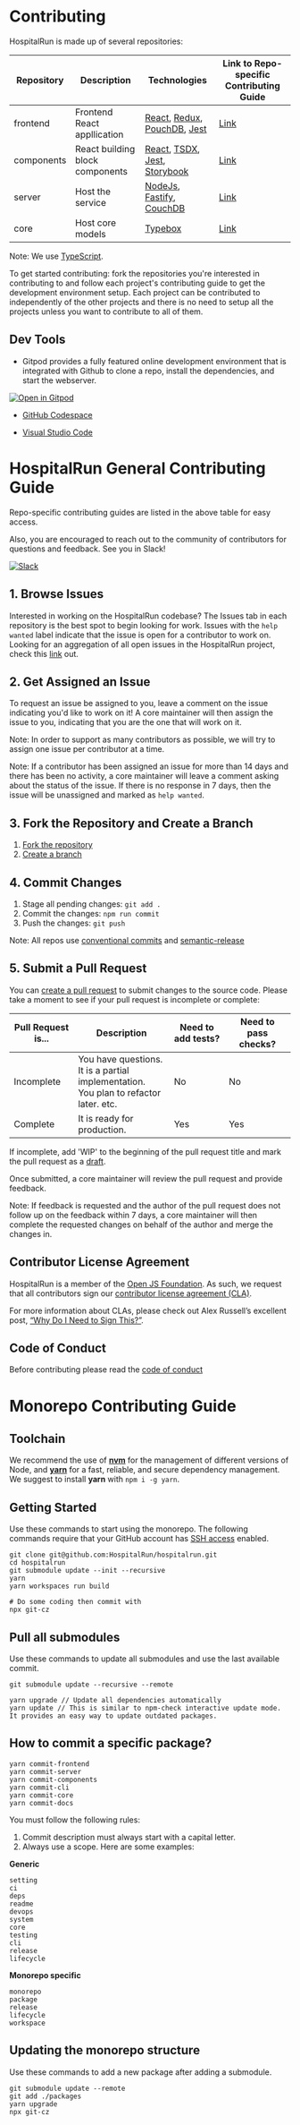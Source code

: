# Contributing

HospitalRun is made up of several repositories:

| Repository | Description | Technologies | Link to Repo-specific Contributing Guide |
| --- | --- | --- | --- |
| frontend | Frontend React appllication | [React](https://reactjs.org/), [Redux](https://react-redux.js.org/), [PouchDB](https://pouchdb.com/), [Jest](https://jestjs.io/) | [Link](https://github.com/HospitalRun/hospitalrun-frontend/blob/master/.github/CONTRIBUTING.md) |
| components | React building block components | [React](https://reactjs.org/), [TSDX](https://github.com/jaredpalmer/tsdx), [Jest](https://jestjs.io/), [Storybook](https://storybook.js.org/) | [Link](https://github.com/HospitalRun/components/blob/master/.github/CONTRIBUTING.md) |
| server | Host the service | [NodeJs](https://nodejs.org/en/), [Fastify](https://www.fastify.io/), [CouchDB](https://couchdb.apache.org/) | [Link](https://github.com/HospitalRun/hospitalrun-server/blob/master/.github/CONTRIBUTING.md) |
| core | Host core models | [Typebox](https://github.com/sinclairzx81/typebox) | [Link](https://github.com/HospitalRun/hospitalrun-core/blob/master/.github/CONTRIBUTING.md) |

Note: We use [TypeScript](https://www.typescriptlang.org/).

To get started contributing: fork the repositories you're interested in contributing to and follow each project's contributing guide to get the development environment setup. Each project can be contributed to independently of the other projects and there is no need to setup all the projects unless you want to contribute to all of them.

## Dev Tools
- Gitpod provides a fully featured online development environment that is integrated with Github to clone a repo, install the dependencies, and start the webserver.

[![Open in Gitpod](https://gitpod.io/button/open-in-gitpod.svg)](https://gitpod.io/#https://github.com/HospitalRun/hospitalrun-frontend)

- [GitHub Codespace](https://github.com/codespaces)

- [Visual Studio Code](https://code.visualstudio.com/)

# HospitalRun General Contributing Guide

Repo-specific contributing guides are listed in the above table for easy access.

Also, you are encouraged to reach out to the community of contributors for questions and feedback. See you in Slack!

[![Slack](https://img.shields.io/badge/Slack-Join%20our%20devs%20group-blueviolet?style=for-the-badge&logo=slack)](https://hospitalrun-slack.herokuapp.com)

## 1. Browse Issues

Interested in working on the HospitalRun codebase? The Issues tab in each repository is the best spot to begin looking for work. Issues with the `help wanted` label indicate that the issue is open for a contributor to work on. Looking for an aggregation of all open issues in the HospitalRun project, check this [link](https://hospitalrun.github.io/ubersicht/?showOpen=true&showClosed=false&showCommented=true&showUncommented=true&showIssues=true&showPullRequests=true&last24Hours=false&repos=null&labels=null&milestones=null&usernames=null#hospitalrun) out.

## 2. Get Assigned an Issue

To request an issue be assigned to you, leave a comment on the issue indicating you'd like to work on it! A core maintainer will then assign the issue to you, indicating that you are the one that will work on it.

Note: In order to support as many contributors as possible, we will try to assign one issue per contributor at a time.

Note: If a contributor has been assigned an issue for more than 14 days and there has been no activity, a core maintainer will leave a comment asking about the status of the issue. If there is no response in 7 days, then the issue will be unassigned and marked as `help wanted`.

## 3. Fork the Repository and Create a Branch

1. [Fork the repository](https://help.github.com/en/github/getting-started-with-github/fork-a-repo)
2. [Create a branch](https://help.github.com/en/desktop/contributing-to-projects/creating-a-branch-for-your-work)

## 4. Commit Changes

1. Stage all pending changes: `git add .`
2. Commit the changes: `npm run commit`
3. Push the changes: `git push`

Note: All repos use [conventional commits](https://www.conventionalcommits.org) and [semantic-release](https://github.com/semantic-release/semantic-release)

## 5. Submit a Pull Request

You can [create a pull request](https://help.github.com/en/github/collaborating-with-issues-and-pull-requests/creating-a-pull-request) to submit changes to the source code. Please take a moment to see if your pull request is incomplete or complete:

| Pull Request is... | Description | Need to add tests? | Need to pass checks? |
| --- | --- | --- | --- |
| Incomplete | You have questions.<br>It is a partial implementation.<br>You plan to refactor later. etc. | No | No |
| Complete | It is ready for production. | Yes | Yes |

If incomplete, add 'WIP' to the beginning of the pull request title and mark the pull request as a [draft](https://help.github.com/en/github/collaborating-with-issues-and-pull-requests/about-pull-requests#draft-pull-requests).

Once submitted, a core maintainer will review the pull request and provide feedback.

Note: If feedback is requested and the author of the pull request does not follow up on the feedback within 7 days, a core maintainer will then complete the requested changes on behalf of the author and merge the changes in.

## Contributor License Agreement

HospitalRun is a member of the [Open JS Foundation](https://openjsf.org/).
As such, we request that all contributors sign our
[contributor license agreement (CLA)](https://openjsf.org/about/the-openjs-foundation-cla/).

For more information about CLAs, please check out Alex Russell’s excellent post,
[“Why Do I Need to Sign This?”](https://infrequently.org/2008/06/why-do-i-need-to-sign-this/).

## Code of Conduct

Before contributing please read the [code of conduct](https://github.com/HospitalRun/hospitalrun/blob/master/.github/CODE_OF_CONDUCT.md)

# Monorepo Contributing Guide

## Toolchain

We recommend the use of [**nvm**](https://github.com/nvm-sh/nvm#install--update-script) for the management of different versions of Node, and [**yarn**](https://yarnpkg.com/) for a fast, reliable, and secure dependency management. We suggest to install **yarn** with `npm i -g yarn`.

## Getting Started

Use these commands to start using the monorepo. The following commands require that your GitHub account has [SSH access](https://help.github.com/en/articles/connecting-to-github-with-ssh) enabled.

```
git clone git@github.com:HospitalRun/hospitalrun.git
cd hospitalrun
git submodule update --init --recursive
yarn
yarn workspaces run build

# Do some coding then commit with
npx git-cz
```

## Pull all submodules

Use these commands to update all submodules and use the last available commit.

```
git submodule update --recursive --remote

yarn upgrade // Update all dependencies automatically
yarn update // This is similar to npm-check interactive update mode. It provides an easy way to update outdated packages.
```

## How to commit a specific package?

```
yarn commit-frontend
yarn commit-server
yarn commit-components
yarn commit-cli
yarn commit-core
yarn commit-docs
```

You must follow the following rules:

1. Commit description must always start with a capital letter.
2. Always use a scope. Here are some examples:

**Generic**

```
setting
ci
deps
readme
devops
system
core
testing
cli
release
lifecycle
```

**Monorepo specific**

```
monorepo
package
release
lifecycle
workspace
```

## Updating the monorepo structure

Use these commands to add a new package after adding a submodule.

```
git submodule update --remote
git add ./packages
yarn upgrade
npx git-cz
```

